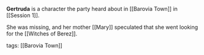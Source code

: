 **Gertruda** is a character the party heard about in [[Barovia Town]] in [[Session 1]]. 

She was missing, and her mother [[Mary]] speculated that she went looking for the [[Witches of Berez]].

tags: [[Barovia Town]]